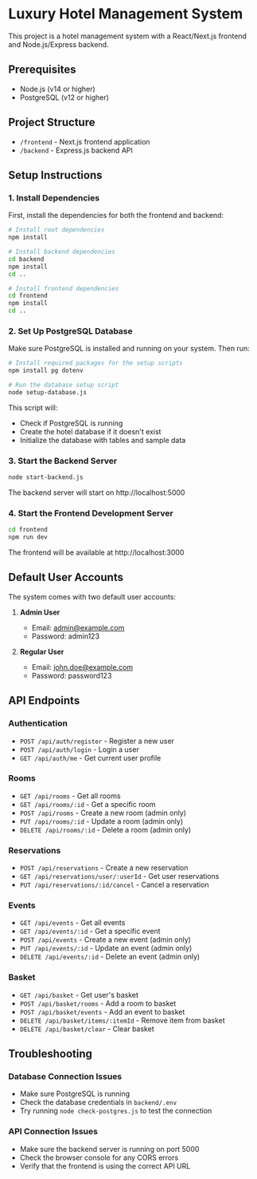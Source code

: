 # Luxury Hotel Management System

This project is a hotel management system with a React/Next.js frontend and Node.js/Express backend.

## Prerequisites

- Node.js (v14 or higher)
- PostgreSQL (v12 or higher)

## Project Structure

- `/frontend` - Next.js frontend application
- `/backend` - Express.js backend API

## Setup Instructions

### 1. Install Dependencies

First, install the dependencies for both the frontend and backend:

```bash
# Install root dependencies
npm install

# Install backend dependencies
cd backend
npm install
cd ..

# Install frontend dependencies
cd frontend
npm install
cd ..
```

### 2. Set Up PostgreSQL Database

Make sure PostgreSQL is installed and running on your system. Then run:

```bash
# Install required packages for the setup scripts
npm install pg dotenv

# Run the database setup script
node setup-database.js
```

This script will:
- Check if PostgreSQL is running
- Create the hotel database if it doesn't exist
- Initialize the database with tables and sample data

### 3. Start the Backend Server

```bash
node start-backend.js
```

The backend server will start on http://localhost:5000

### 4. Start the Frontend Development Server

```bash
cd frontend
npm run dev
```

The frontend will be available at http://localhost:3000

## Default User Accounts

The system comes with two default user accounts:

1. **Admin User**
   - Email: admin@example.com
   - Password: admin123

2. **Regular User**
   - Email: john.doe@example.com
   - Password: password123

## API Endpoints

### Authentication
- `POST /api/auth/register` - Register a new user
- `POST /api/auth/login` - Login a user
- `GET /api/auth/me` - Get current user profile

### Rooms
- `GET /api/rooms` - Get all rooms
- `GET /api/rooms/:id` - Get a specific room
- `POST /api/rooms` - Create a new room (admin only)
- `PUT /api/rooms/:id` - Update a room (admin only)
- `DELETE /api/rooms/:id` - Delete a room (admin only)

### Reservations
- `POST /api/reservations` - Create a new reservation
- `GET /api/reservations/user/:userId` - Get user reservations
- `PUT /api/reservations/:id/cancel` - Cancel a reservation

### Events
- `GET /api/events` - Get all events
- `GET /api/events/:id` - Get a specific event
- `POST /api/events` - Create a new event (admin only)
- `PUT /api/events/:id` - Update an event (admin only)
- `DELETE /api/events/:id` - Delete an event (admin only)

### Basket
- `GET /api/basket` - Get user's basket
- `POST /api/basket/rooms` - Add a room to basket
- `POST /api/basket/events` - Add an event to basket
- `DELETE /api/basket/items/:itemId` - Remove item from basket
- `DELETE /api/basket/clear` - Clear basket

## Troubleshooting

### Database Connection Issues
- Make sure PostgreSQL is running
- Check the database credentials in `backend/.env`
- Try running `node check-postgres.js` to test the connection

### API Connection Issues
- Make sure the backend server is running on port 5000
- Check the browser console for any CORS errors
- Verify that the frontend is using the correct API URL

